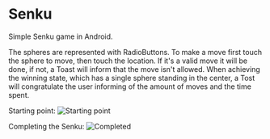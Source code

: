 # Senku
Simple Senku game in Android.

The spheres are represented with RadioButtons. To make a move first touch the sphere to move, then touch the location.
If it's a valid move it will be done, if not, a Toast will inform that the move isn't allowed.
When achieving the winning state, which has a single sphere standing in the center, a Tost will congratulate the user informing of the amount of moves and the time spent.

Starting point:
![Starting point](https://cloud.githubusercontent.com/assets/22131547/20118099/91164de2-a603-11e6-8d0b-4b1b22b5ca78.png)


Completing the Senku:
![Completed](https://cloud.githubusercontent.com/assets/22131547/20118108/940c3bc4-a603-11e6-9cd8-db488a7a7cd2.png)
